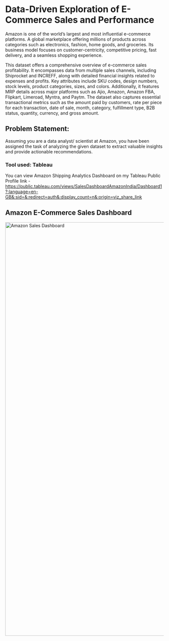 # Data-Driven Exploration of E-Commerce Sales and Performance

Amazon is one of the world’s largest and most influential e-commerce platforms. A global marketplace offering millions of products across categories such as electronics, fashion, home goods, and groceries. Its business model focuses on customer-centricity, competitive pricing, fast delivery, and a seamless shopping experience.

This dataset offers a comprehensive overview of e-commerce sales profitability. It encompasses data from multiple sales channels, including Shiprocket and INCREFF, along with detailed financial insights related to expenses and profits. Key attributes include SKU codes, design numbers, stock levels, product categories, sizes, and colors. Additionally, it features MRP details across major platforms such as Ajio, Amazon, Amazon FBA, Flipkart, Limeroad, Myntra, and Paytm. The dataset also captures essential transactional metrics such as the amount paid by customers, rate per piece for each transaction, date of sale, month, category, fulfillment type, B2B status, quantity, currency, and gross amount.

## Problem Statement:
Assuming you are a data analyst/ scientist at Amazon, you have been assigned the task of analyzing the given dataset to extract valuable insights and provide actionable recommendations.

### Tool used: Tableau

You can view Amazon Shipping Analytics Dashboard on my Tableau Public Profile link - https://public.tableau.com/views/SalesDashboardAmazonIndia/Dashboard1?:language=en-GB&:sid=&:redirect=auth&:display_count=n&:origin=viz_share_link

## Amazon E-Commerce Sales Dashboard

<img width="1316" alt="Amazon Sales Dashboard" src="https://github.com/user-attachments/assets/54618435-178b-457b-8f36-25f3d1f6a871" />


